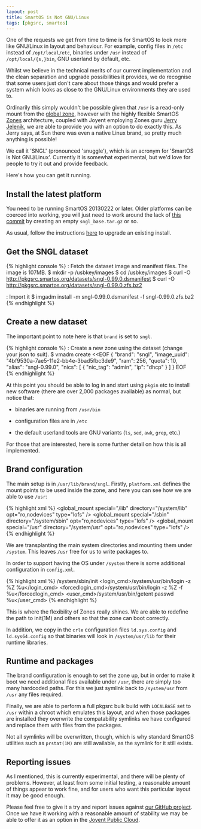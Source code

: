 ```yaml
---
layout: post
title: SmartOS is Not GNU/Linux
tags: [pkgsrc, smartos]
---
```


One of the requests we get from time to time is for SmartOS to look more like
GNU/Linux in layout and behaviour.  For example, config files in `/etc` instead
of `/opt/local/etc`, binaries under `/usr` instead of `/opt/local/{s,}bin`, GNU
userland by default, etc.

Whilst we believe in the technical merits of our current implementation and the
clean separation and upgrade possibilities it provides, we do recognise that
some users just don't care about those things and would prefer a system which
looks as close to the GNU/Linux environments they are used to.

Ordinarily this simply wouldn't be possible given that `/usr` is a read-only
mount from the [global zone](/posts/smartos-and-the-global-zone.html), however
with the highly flexible SmartOS
[Zones](http://wiki.smartos.org/display/DOC/Zones) architecture, coupled with
Joyent employing Zones guru [Jerry
Jelenik](http://wiki.smartos.org/display/DOC/Jerry+Jelinek), we are able to
provide you with an option to do exactly this.  As Jerry says, at Sun there was
even a native Linux brand, so pretty much anything is possible!

We call it 'SNGL' (pronounced 'snuggle'), which is an acronym for 'SmartOS is
Not GNU/Linux'.  Currently it is somewhat experimental, but we'd love for
people to try it out and provide feedback.

Here's how you can get it running.

## Install the latest platform

You need to be running SmartOS 20130222 or later.  Older platforms can be
coerced into working, you will just need to work around the lack of [this
commit](https://github.com/joyent/illumos-joyent/commit/c6920fb1d0f6cd852da06e049631f1ee274b5b9d)
by creating an empty `sngl_base.tar.gz` or so.

As usual, follow the instructions
[here](http://wiki.smartos.org/display/DOC/Remotely+Upgrading+A+USB+Key+Based+Deployment)
to upgrade an existing install.

## Get the SNGL dataset

{% highlight console %}
: Fetch the dataset image and manifest files.  The image is 107MB.
$ mkdir -p /usbkey/images
$ cd /usbkey/images
$ curl -O http://pkgsrc.smartos.org/datasets/sngl-0.99.0.dsmanifest
$ curl -O http://pkgsrc.smartos.org/datasets/sngl-0.99.0.zfs.bz2

: Import it
$ imgadm install -m sngl-0.99.0.dsmanifest -f sngl-0.99.0.zfs.bz2
{% endhighlight %}

## Create a new dataset

The important point to note here is that `brand` is set to `sngl`.

{% highlight console %}
: Create a new zone using the dataset (change your json to suit).
$ vmadm create <<EOF
{
  "brand": "sngl",
  "image_uuid": "4bf9530a-7ae5-11e2-bb4e-3bad5fbc3de9",
  "ram": 256,
  "quota": 10,
  "alias": "sngl-0.99.0",
  "nics": [
    {
      "nic_tag": "admin",
      "ip": "dhcp"
    }
  ]
}
EOF
{% endhighlight %}

At this point you should be able to log in and start using `pkgin` etc to
install new software (there are over 2,000 packages available) as normal, but
notice that:

* binaries are running from `/usr/bin`

* configuration files are in `/etc`

* the default userland tools are GNU variants (`ls`, `sed`, `awk`, `grep`, etc.)

For those that are interested, here is some further detail on how this is all
implemented.

## Brand configuration

The main setup is in `/usr/lib/brand/sngl`.  Firstly, `platform.xml` defines
the mount points to be used inside the zone, and here you can see how we are
able to use `/usr`:

{% highlight xml %}
        <global_mount special="/lib" directory="/system/lib"
            opt="ro,nodevices" type="lofs" />
        <global_mount special="/sbin" directory="/system/sbin"
            opt="ro,nodevices" type="lofs" />
        <global_mount special="/usr" directory="/system/usr"
            opt="ro,nodevices" type="lofs" />
{% endhighlight %}

We are transplanting the main system directories and mounting them under
`/system`.  This leaves `/usr` free for us to write packages to.

In order to support having the OS under `/system` there is some additional
configuration in `config.xml`.

{% highlight xml %}
        <initname>/system/sbin/init</initname>
        <login_cmd>/system/usr/bin/login -z %Z %u</login_cmd>
        <forcedlogin_cmd>/system/usr/bin/login -z %Z -f %u</forcedlogin_cmd>
        <user_cmd>/system/usr/bin/getent passwd %u</user_cmd>
{% endhighlight %}

This is where the flexibility of Zones really shines.  We are able to redefine
the path to init(1M) and others so that the zone can boot correctly.

In addition, we copy in the `crle` configuration files `ld.sys.config` and
`ld.sys64.config` so that binaries will look in `/system/usr/lib` for their
runtime libraries.

## Runtime and packages

The brand configuration is enough to set the zone up, but in order to make it
boot we need additional files available under `/usr`, there are simply too many
hardcoded paths.  For this we just symlink back to `/system/usr` from `/usr`
any files required.

Finally, we are able to perform a full pkgsrc bulk build with `LOCALBASE` set
to `/usr` within a chroot which emulates this layout, and when those packages
are installed they overwrite the compatability symlinks we have configured and
replace them with files from the packages.

Not all symlinks will be overwritten, though, which is why standard SmartOS
utilities such as `prstat(1M)` are still available, as the symlink for it still
exists.

## Reporting issues

As I mentioned, this is currently experimental, and there will be plenty of
problems.  However, at least from some initial testing, a reasonable amount of
things appear to work fine, and for users who want this particular layout it
may be good enough.

Please feel free to give it a try and report issues against [our GitHub
project](https://github.com/joyent/pkgsrc/issues).  Once we have it working
with a reasonable amount of stability we may be able to offer it as an option
in the [Joyent Public Cloud](http://www.joyent.com/).
